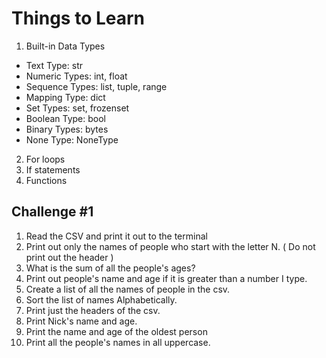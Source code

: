 # Things to Learn

1. Built-in Data Types
- Text Type:	str
- Numeric Types:	int, float
- Sequence Types:	list, tuple, range
- Mapping Type:	dict
- Set Types:	set, frozenset
- Boolean Type:	bool
- Binary Types:	bytes
- None Type:	NoneType
2. For loops
3. If statements
4. Functions


## Challenge #1

1. Read the CSV and print it out to the terminal
2. Print out only the names of people who start with the letter N. ( Do not print out the header )
3. What is the sum of all the people's ages?
4. Print out people's name and age if it is greater than a number I type.
5. Create a list of all the names of people in the csv.
6. Sort the list of names Alphabetically.
7. Print just the headers of the csv.
8. Print Nick's name and age.
9. Print the name and age of the oldest person
10. Print all the people's names in all uppercase.